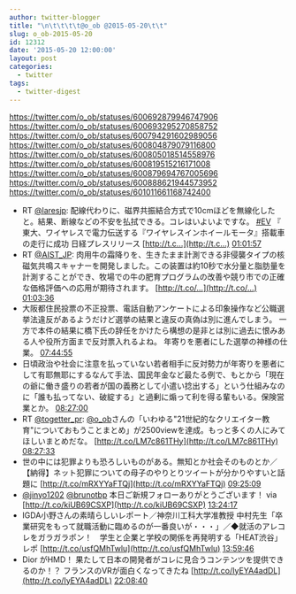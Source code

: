```yaml
---
author: twitter-blogger
title: "\n\t\t\t\t@o_ob @2015-05-20\t\t"
slug: o_ob-2015-05-20
id: 12312
date: '2015-05-20 12:00:00'
layout: post
categories:
  - twitter
tags:
  - twitter-digest
---
```


https://twitter.com/o_ob/statuses/600692879946747906 https://twitter.com/o_ob/statuses/600693295270858752 https://twitter.com/o_ob/statuses/600794291602989056 https://twitter.com/o_ob/statuses/600804879079116800 https://twitter.com/o_ob/statuses/600805018514558976 https://twitter.com/o_ob/statuses/600819515216171008 https://twitter.com/o_ob/statuses/600879694767005696 https://twitter.com/o_ob/statuses/600888621944573952 https://twitter.com/o_ob/statuses/601011661168742400  

*   RT [@laresjp](https://twitter.com/laresjp): 配線代わりに、磁界共振結合方式で10cmほどを無線化したと。結果、断線などの不安を払拭できる。コレはいよいよですな。 [#EV](https://twitter.com/search?q=%23EV&src=hash) 『 東大、ワイヤレスで電力伝送する『ワイヤレスインホイールモータ』搭載車の走行に成功 日経プレスリリース [http://t.c…](http://t.c…) [01:01:57](https://twitter.com/o_ob/statuses/600692879946747906)
*   RT [@AIST_JP](https://twitter.com/AIST_JP): 肉用牛の霜降りを、生きたまま計測できる非侵襲タイプの核磁気共鳴スキャナーを開発しました。この装置は約10秒で水分量と脂肪量を計測することができ、牧場での牛の肥育プログラムの改善や競り市での正確な価格評価への応用が期待されます。 [http://t.co/…](http://t.co/…) [01:03:36](https://twitter.com/o_ob/statuses/600693295270858752)
*   大阪都住民投票の不正投票、電話自動アンケートによる印象操作など公職選挙法違反があるようだけど選挙の結果と違反の真偽は別に進んでしまう。 一方で本件の結果に橋下氏の辞任をかけたら構想の是非とは別に過去に恨みある人や役所方面まで反対票入れるよね。 年寄りを悪者にした選挙の神様の仕業。 [07:44:55](https://twitter.com/o_ob/statuses/600794291602989056)
*   日頃政治や社会に注意を払っていない若者相手に反対勢力が年寄りを悪者にして有耶無耶にするなんて手法、国民年金など最たる例で、もとから「現在の爺に働き盛りの若者が国の義務として小遣い捻出する」という仕組みなのに「誰も払ってない、破綻する」と過剰に煽って利を得る輩もいる。保険営業とか。 [08:27:00](https://twitter.com/o_ob/statuses/600804879079116800)
*   RT [@togetter_pr](https://twitter.com/togetter_pr): [@o_ob](https://twitter.com/o_ob)さんの「いわゆる"21世紀的なクリエイター教育"についておもうことまとめ」が2500viewを達成。もっと多くの人にみてほしいまとめだな。 [http://t.co/LM7c861THy](http://t.co/LM7c861THy) [08:27:33](https://twitter.com/o_ob/statuses/600805018514558976)
*   世の中には犯罪よりも恐ろしいものがある。無知とか社会そのものとか／【納得】ネット犯罪についての母子のやりとりツイートが分かりやすいと話題に [http://t.co/mRXYYaFTQj](http://t.co/mRXYYaFTQj) [09:25:09](https://twitter.com/o_ob/statuses/600819515216171008)
*   [@jinyo1202](https://twitter.com/jinyo1202) [@brunotbp](https://twitter.com/brunotbp) 本日ご新規フォローありがとうございます！ via [http://t.co/kiUB69CSXP](http://t.co/kiUB69CSXP) [13:24:17](https://twitter.com/o_ob/statuses/600879694767005696)
*   IGDA小野さんの素晴らしいレポート／神奈川工科大学准教授 中村先生「卒業研究をもって就職活動に臨めるのが一番良いが・・・」／◆就活のアレコレをガラガラポン！　学生と企業と学校の関係を再発明する「HEAT渋谷」レポ [http://t.co/usfQMhTwlu](http://t.co/usfQMhTwlu) [13:59:46](https://twitter.com/o_ob/statuses/600888621944573952)
*   Dior がHMD！ 果たして日本の開発者がコレに見合うコンテンツを提供できるのか！？ フランスのVRが面白くなってきたね [http://t.co/IyEYA4adDL](http://t.co/IyEYA4adDL) [22:08:40](https://twitter.com/o_ob/statuses/601011661168742400)